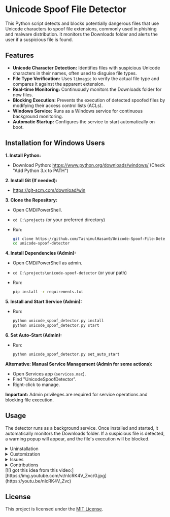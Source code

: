 # Unicode Spoof File Detector

This Python script detects and blocks potentially dangerous files that use Unicode characters to spoof file extensions, commonly used in phishing and malware distribution. It monitors the Downloads folder and alerts the user if a suspicious file is found.

## Features

*   **Unicode Character Detection:** Identifies files with suspicious Unicode characters in their names, often used to disguise file types.
*   **File Type Verification:** Uses `libmagic` to verify the actual file type and compares it against the apparent extension.
*   **Real-time Monitoring:** Continuously monitors the Downloads folder for new files.
*   **Blocking Execution:** Prevents the execution of detected spoofed files by modifying their access control lists (ACLs).
*   **Windows Service:** Runs as a Windows service for continuous background monitoring.
*   **Automatic Startup:** Configures the service to start automatically on boot.

## Installation for Windows Users

**1. Install Python:**

*   Download Python: https://www.python.org/downloads/windows/ (Check "Add Python 3.x to PATH")

**2. Install Git (If needed):**

*   https://git-scm.com/download/win

**3. Clone the Repository:**

*   Open CMD/PowerShell.
*   `cd C:\projects` (or your preferred directory)
*   Run:

    ```bash
    git clone https://github.com/TasnimulHasan0/Unicode-Spoof-File-Detector
    cd unicode-spoof-detector
    ```

**4. Install Dependencies (Admin):**

*   Open CMD/PowerShell as admin.
*   `cd C:\projects\unicode-spoof-detector` (or your path)
*   Run:

    ```bash
    pip install -r requirements.txt
    ```

**5. Install and Start Service (Admin):**

*   Run:

    ```bash
    python unicode_spoof_detector.py install
    python unicode_spoof_detector.py start
    ```

**6. Set Auto-Start (Admin):**

*   Run:

    ```bash
    python unicode_spoof_detector.py set_auto_start
    ```

**Alternative: Manual Service Management (Admin for some actions):**

*   Open Services app (`services.msc`).
*   Find "UnicodeSpoofDetector".
*   Right-click to manage.

**Important:** Admin privileges are required for service operations and blocking file execution.


## Usage

The detector runs as a background service. Once installed and started, it automatically monitors the Downloads folder. If a suspicious file is detected, a warning popup will appear, and the file's execution will be blocked.

<details>
<summary>Uninstallation</summary>

1.  **Stop the Service:**

    ```bash
    python unicode_spoof_detector.py stop
    ```

2.  **Remove the Service:**

    ```bash
    python unicode_spoof_detector.py remove
    ```

3.  **Delete the Repository:**

    ```bash
    cd ..
    rm -rf unicode_spoof_detector
    ```

</details>

<details>
<summary>Customization</summary>

*   **`suspicious_unicode_patterns`:** You can modify the regular expressions in this list within the `UnicodeSpoofDetector` class to refine the Unicode character detection.
*   **`dangerous_extensions`:** This list contains the file extensions considered potentially dangerous. You can add or remove extensions as needed.
*   **`download_folder`:** The default monitored folder is the user's Downloads directory. You can change this by passing a different path to the `UnicodeSpoofDetector` constructor.

</details>

<details>
<summary>Issues</summary>

If you encounter any issues or have suggestions for improvements, please open an issue on GitHub. When reporting an issue, please provide:

*   **Steps to reproduce the issue.**
*   **The operating system you are using.**
*   **Any relevant error messages or logs.**

</details>

<details>
<summary>Contributions</summary>

Contributions are welcome! If you would like to contribute to this project, please follow these steps:

1.  **Fork the repository.**
2.  **Create a new branch for your feature or bug fix.**
3.  **Make your changes and commit them.**
4.  **Push your changes to your fork.**
5.  **Submit a pull request.**

</details>
[![I got this idea from this video:][https://img.youtube.com/vi/nIcRK4V_Zvc/0.jpg](https://youtu.be/nIcRK4V_Zvc)

## License

This project is licensed under the [MIT License](LICENSE).
